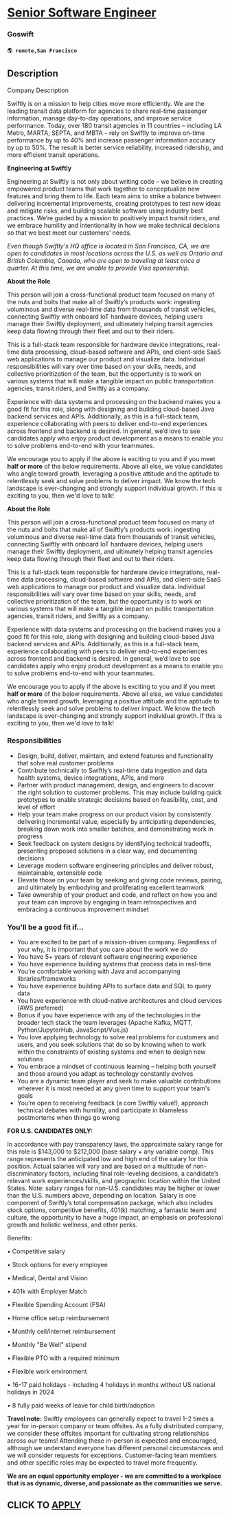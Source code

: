 # [Senior Software Engineer](https://www.remotewlb.com/apply/senior-software-engineer-132494)  
### Goswift  
#### `🌎 remote,San Francisco`  

## Description

Company Description

Swiftly is on a mission to help cities move more efficiently. We are the leading transit data platform for agencies to share real-time passenger information, manage day-to-day operations, and improve service performance. Today, over 180 transit agencies in 11 countries – including LA Metro, MARTA, SEPTA, and MBTA – rely on Swiftly to improve on-time performance by up to 40% and increase passenger information accuracy by up to 50%. The result is better service reliability, increased ridership, and more efficient transit operations.

  

 **Engineering at Swiftly**

Engineering at Swiftly is not only about writing code – we believe in creating empowered product teams that work together to conceptualize new features and bring them to life. Each team aims to strike a balance between delivering incremental improvements, creating prototypes to test new ideas and mitigate risks, and building scalable software using industry best practices. We’re guided by a mission to positively impact transit riders, and we embrace humility and intentionality in how we make technical decisions so that we best meet our customers’ needs.

  

 _Even though Swiftly's HQ office is located in San Francisco, CA, we are open to candidates in most locations across the U.S. as well as Ontario and British Columbia, Canada, who are open to traveling at least once a quarter. At this time, we are unable to provide Visa sponsorship._

  

 **About the Role**

This person will join a cross-functional product team focused on many of the nuts and bolts that make all of Swiftly’s products work: ingesting voluminous and diverse real-time data from thousands of transit vehicles, connecting Swiftly with onboard IoT hardware devices, helping users manage their Swiftly deployment, and ultimately helping transit agencies keep data flowing through their fleet and out to their riders.

This is a full-stack team responsible for hardware device integrations, real-time data processing, cloud-based software and APIs, and client-side SaaS web applications to manage our product and visualize data. Individual responsibilities will vary over time based on your skills, needs, and collective prioritization of the team, but the opportunity is to work on various systems that will make a tangible impact on public transportation agencies, transit riders, and Swiftly as a company.

Experience with data systems and processing on the backend makes you a good fit for this role, along with designing and building cloud-based Java backend services and APIs. Additionally, as this is a full-stack team, experience collaborating with peers to deliver end-to-end experiences across frontend and backend is desired. In general, we’d love to see candidates apply who enjoy product development as a means to enable you to solve problems end-to-end with your teammates.

We encourage you to apply if the above is exciting to you and if you meet **half or more** of the below requirements. Above all else, we value candidates who angle toward growth, leveraging a positive attitude and the aptitude to relentlessly seek and solve problems to deliver impact. We know the tech landscape is ever-changing and strongly support individual growth. If this is exciting to you, then we'd love to talk!

  

 **About the Role**

This person will join a cross-functional product team focused on many of the nuts and bolts that make all of Swiftly’s products work: ingesting voluminous and diverse real-time data from thousands of transit vehicles, connecting Swiftly with onboard IoT hardware devices, helping users manage their Swiftly deployment, and ultimately helping transit agencies keep data flowing through their fleet and out to their riders.

This is a full-stack team responsible for hardware device integrations, real-time data processing, cloud-based software and APIs, and client-side SaaS web applications to manage our product and visualize data. Individual responsibilities will vary over time based on your skills, needs, and collective prioritization of the team, but the opportunity is to work on various systems that will make a tangible impact on public transportation agencies, transit riders, and Swiftly as a company.

Experience with data systems and processing on the backend makes you a good fit for this role, along with designing and building cloud-based Java backend services and APIs. Additionally, as this is a full-stack team, experience collaborating with peers to deliver end-to-end experiences across frontend and backend is desired. In general, we’d love to see candidates apply who enjoy product development as a means to enable you to solve problems end-to-end with your teammates.

We encourage you to apply if the above is exciting to you and if you meet **half or more** of the below requirements. Above all else, we value candidates who angle toward growth, leveraging a positive attitude and the aptitude to relentlessly seek and solve problems to deliver impact. We know the tech landscape is ever-changing and strongly support individual growth. If this is exciting to you, then we'd love to talk!

  

### Responsibilities

* Design, build, deliver, maintain, and extend features and functionality that solve real customer problems
* Contribute technically to Swiftly’s real-time data ingestion and data health systems, device integrations, APIs, and more
* Partner with product management, design, and engineers to discover the right solution to customer problems. This may include building quick prototypes to enable strategic decisions based on feasibility, cost, and level of effort
* Help your team make progress on our product vision by consistently delivering incremental value, especially by anticipating dependencies, breaking down work into smaller batches, and demonstrating work in progress
* Seek feedback on system designs by identifying technical tradeoffs, presenting proposed solutions in a clear way, and documenting decisions
* Leverage modern software engineering principles and deliver robust, maintainable, extensible code
* Elevate those on your team by seeking and giving code reviews, pairing, and ultimately by embodying and proliferating excellent teamwork
* Take ownership of your product and code, and reflect on how you and your team can improve by engaging in team retrospectives and embracing a continuous improvement mindset

  

### You'll be a good fit if...

* You are excited to be part of a mission-driven company. Regardless of your why, it is important that you care about the work we do
* You have 5+ years of relevant software engineering experience
* You have experience building systems that process data in real-time
* You’re comfortable working with Java and accompanying libraries/frameworks
* You have experience building APIs to surface data and SQL to query data
* You have experience with cloud-native architectures and cloud services (AWS preferred)
* Bonus if you have experience with any of the technologies in the broader tech stack the team leverages (Apache Kafka, MQTT, Python/JupyterHub, JavaScript/Vue.js)
* You love applying technology to solve real problems for customers and users, and you seek solutions that do so by knowing when to work within the constraints of existing systems and when to design new solutions
* You embrace a mindset of continuous learning – helping both yourself and those around you adapt as technology constantly evolves
* You are a dynamic team player and seek to make valuable contributions wherever it is most needed at any given time to support your team's goals
* You’re open to receiving feedback (a core Swiftly value!), approach technical debates with humility, and participate in blameless postmortems when things go wrong

  

 ****FOR U.S. CANDIDATES ONLY:****

In accordance with pay transparency laws, the approximate salary range for this role is $143,000 to $212,000 (base salary + any variable comp). This range represents the anticipated low and high end of the salary for this position. Actual salaries will vary and are based on a multitude of non-discriminatory factors, including final role-leveling decisions, a candidate’s relevant work experiences/skills, and geographic location within the United States. Note: salary ranges for non-U.S. candidates may be higher or lower than the U.S. numbers above, depending on location. Salary is one component of Swiftly’s total compensation package, which also includes stock options, competitive benefits, 401(k) matching, a fantastic team and culture, the opportunity to have a huge impact, an emphasis on professional growth and holistic wellness, and other perks.

  

Benefits:

• Competitive salary

• Stock options for every employee

• Medical, Dental and Vision

• 401k with Employer Match

• Flexible Spending Account (FSA)

• Home office setup reimbursement

• Monthly cell/internet reimbursement

• Monthly "Be Well" stipend

• Flexible PTO with a required minimum

• Flexible work environment

• 16-17 paid holidays - including 4 holidays in months without US national holidays in 2024

• 8 fully paid weeks of leave for child birth/adoption

  

 **Travel note:** Swiftly employees can generally expect to travel 1–2 times a year for in-person company or team offsites. As a fully distributed company, we consider these offsites important for cultivating strong relationships across our teams! Attending these in-person is expected and encouraged, although we understand everyone has different personal circumstances and we will consider requests for exceptions. Customer-facing team members and other specific roles may be expected to travel more frequently.

  

**We are an equal opportunity employer - we are committed to a workplace that is as dynamic, diverse, and passionate as the communities we serve.**

  
## CLICK TO [APPLY](https://www.remotewlb.com/apply/senior-software-engineer-132494)

